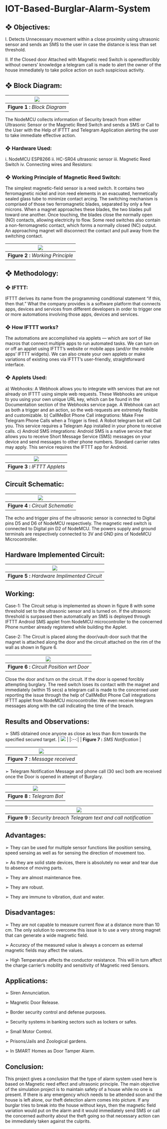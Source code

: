 # IOT-Based-Burglar-Alarm-System

## ❖ Objectives:

I. Detects Unnecessary movement within a close proximity using ultrasonic sensor and sends an SMS to the user in case the distance is less than set threshold.

II. If the Closed door Attached with Magnetic reed Switch is openedforcibly without owners’ knowledge a telegram call is made to alert the owner of the house immediately to take police action on such suspicious activity.

## ❖ Block Diagram:
| ![](Images/block.png) | 
|:--:| 
| **Figure 1 :** *Block Diagram* |

The NodeMCU collects information of Security breach from either Ultrasonic 
Sensor or the Magnetic Reed Switch and sends a SMS or Call to the User 
with the Help of IFTTT and Telegram Application alerting the user to take 
immediate effective action.

### ❖ Hardware Used:
i. NodeMCU ESP8266
ii. HC-SR04 ultrasonic sensor
iii. Magnetic Reed Switch
iv. Connecting wires and Resistors:

### ❖ Working Principle of Magnetic Reed Switch:
The simplest magnetic-field sensor is a reed switch. It contains two 
ferromagnetic nickel and iron reed elements in an evacuated, hermetically 
sealed glass tube to minimize contact arcing. The switching mechanism is 
comprised of those two ferromagnetic blades, separated by only a few 
microns. When a magnet approaches these blades, the two blades pull 
toward one another. Once touching, the blades close the normally open (NO) 
contacts, allowing electricity to flow. Some reed switches also contain a non-ferromagnetic contact, which forms a normally closed (NC) output. An 
approaching magnet will disconnect the contact and pull away from the 
switching contact.

| ![](Images/work.png) | 
|:--:| 
| **Figure 2 :** *Working Principle* |

## ❖ Methodology:
### ❖ IFTTT:
IFTTT derives its name from the programming conditional statement “if this, 
then that.” What the company provides is a software platform that connects 
apps, devices and services from different developers in order to trigger one or 
more automations involving those apps, devices and services.
### ❖ How IFTTT works?
The automations are accomplished via applets — which are sort of like 
macros that connect multiple apps to run automated tasks. We can 
turn on or off an applet using IFTTT’s website or mobile apps (and/or 
the mobile apps’ IFTTT widgets). We can also create your own 
applets or make variations of existing ones via IFTTT’s user-friendly, 
straightforward interface.
### ❖ Applets Used:
a) Webhooks: A Webhook allows you to integrate with services 
that are not already on IFTTT using simple web requests. These 
Webhooks are unique to you using your own unique URL key, 
which can be found in the Documentation section of the 
Webhooks service page. A Webhook can act as both a trigger 
and an action, so the web requests are extremely flexible and 
customizable.
b) CallMeBot Phone Call integrations: Make Free Telegram 
Phone Calls when a Trigger is fired. A Robot telegram bot will 
Call you. This service requires a Telegram App installed in your 
phone to receive calls.
c) Android SMS integrations: Android SMS is a native service 
that allows you to receive Short Message Service (SMS) 
messages on your device and send messages to other phone 
numbers. Standard carrier rates may apply. This service 
requires the IFTTT app for Android.

| ![](Images/app.png) | 
|:--:| 
| **Figure 3 :** *IFTTT Applets* |

## Circuit Schematic:
| ![](Images/circuit.png) | 
|:--:| 
| **Figure 4 :** *Circuit Schematic* |

The echo and trigger pins of the ultrasonic sensor is connected to 
Digital pins D5 and D6 of NodeMCU respectively. The magnetic reed switch 
is connected to Digital pin D2 of NodeMCU. The powers supply and ground 
terminals are respectively connected to 3V and GND pins of NodeMCU 
Microcontroller.

## Hardware Implemented Circuit:

| ![](Images/hardware.png) | 
|:--:| 
| **Figure 5 :** *Hardware Implimented Circuit* |

## Working:
Case-1: The Circuit setup is implemented as shown in figure 8 with some 
threshold set to the ultrasonic sensor and is turned on. If the ultrasonic 
threshold is surpassed then automatically an SMS is deployed through 
IFTTT Android SMS applet from NodeMCU microcontroller to the concerned 
Phone number already registered while building the Applet.

Case-2: The Circuit is placed along the door/vault-door such that the 
magnet is attached along the door and the circuit attached on the rim of the 
wall as shown in figure 6.

| ![](Images/door.png) | 
|:--:| 
| **Figure 6 :** *Circuit Position wrt Door* |

Close the door and turn on the circuit. If the door is opened forcibly 
attempting burglary. The reed switch loses its contact with the magnet and 
immediately (within 15 secs) a telegram call is made to the concerned user 
reporting the issue through the help of CallMeBot Phone Call integrations
IFTTT applet from NodeMCU microcontroller.
We even receive telegram messages along with the call indicating the time of 
the breach.

## Results and Observations:
➢ SMS obtained once anyone as close as less than 8cm towards the 
specified secured target.
| ![](Images/sms.png) | 
|:--:| 
| **Figure 7 :** *SMS Notification* |

| ![](Images/sms2.png) | 
|:--:| 
| **Figure 7 :** *Message received* |

➢ Telegram Notification Message and phone call (30 sec) both are 
received once the Door is opened in attempt of Burglary.

| ![](Images/telegram.png) | 
|:--:| 
| **Figure 8 :** *Telegram Bot* |

| ![](Images/telegram2.png) | 
|:--:| 
| **Figure 9 :** *Security breach Telegram text and call notification* |

## Advantages:
➢ They can be used for multiple sensor functions like position sensing, 
speed sensing as well as for sensing the direction of movement too.

➢ As they are solid state devices, there is absolutely no wear and tear 
due to absence of moving parts.

➢ They are almost maintenance free.

➢ They are robust.

➢ They are immune to vibration, dust and water.

## Disadvantages:
➢ They are not capable to measure current flow at a distance more than 
10 cm. The only solution to overcome this issue is to use a very 
strong magnet that can generate a wide magnetic field.

➢ Accuracy of the measured value is always a concern as external 
magnetic fields may affect the values.

➢ High Temperature affects the conductor resistance. This will in turn 
affect the charge carrier’s mobility and sensitivity of Magnetic reed 
Sensors.

## Applications:
➢ Siren Annunciation.

➢ Magnetic Door Release.

➢ Border security control and defense purposes.

➢ Security systems in banking sectors such as lockers or safes.

➢ Small Motor Control.

➢ Prisons/Jails and Zoological gardens.

➢ In SMART Homes as Door Tamper Alarm.

## Conclusion:
This project gives a conclusion that the type of alarm system used here is 
based on Magnetic reed effect and ultrasonic principle. The main objective of 
the simulation project is to maintain safety of a house while no one is 
present. If there is any emergency which needs to be attended soon and the 
house is left alone, our theft detection alarm comes into picture. If any 
burglar tries to break into the house without keys, then the magnetic field 
variation would put on the alarm and it would immediately send SMS or call 
the concerned authority about the theft going so that necessary action can 
be immediately taken against the culprits.
